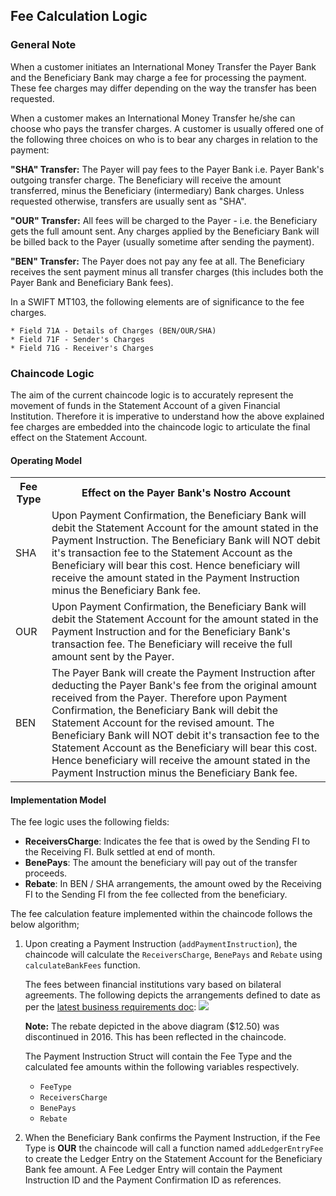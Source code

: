 ## Fee Calculation Logic

### General Note

When a customer initiates an International Money Transfer the Payer Bank and the Beneficiary Bank may charge a fee for processing the payment. These fee charges may differ depending on the way the transfer has been requested.

When a customer makes an International Money Transfer he/she can choose who pays the transfer charges. A customer is usually offered one of the following three choices on who is to bear any charges in relation to the payment:

**"SHA" Transfer:** The Payer will pay fees to the Payer Bank i.e. Payer Bank's outgoing transfer charge. The Beneficiary will receive the amount transferred, minus the Beneficiary (intermediary) Bank charges. Unless requested otherwise, transfers are usually sent as "SHA".

**"OUR" Transfer:** All fees will be charged to the Payer - i.e. the Beneficiary gets the full amount sent. Any charges applied by the Beneficiary Bank will be billed back to the Payer (usually sometime after sending the payment).

**"BEN" Transfer:** The Payer does not pay any fee at all. The Beneficiary receives the sent payment minus all transfer charges (this includes both the Payer Bank and Beneficiary Bank fees).

In a SWIFT MT103, the following elements are of significance to the fee charges.


    * Field 71A - Details of Charges (BEN/OUR/SHA)
    * Field 71F - Sender's Charges
    * Field 71G - Receiver's Charges


### Chaincode Logic

The aim of the current chaincode logic is to accurately represent the movement of funds in the Statement Account of a given Financial Institution. Therefore it is imperative to understand how the above explained fee charges are embedded into the chaincode logic to articulate the final effect on the Statement Account.

#### Operating Model

<table>

<tbody>

<tr>

<th>Fee Type</th>

<th>Effect on the Payer Bank's Nostro Account</th>

</tr>

<tr>

<td>SHA</td>

<td>Upon Payment Confirmation, the Beneficiary Bank will debit the Statement Account for the amount stated in the Payment Instruction. The Beneficiary Bank will NOT debit it's transaction fee to the Statement Account as the Beneficiary will bear this cost. Hence beneficiary will receive the amount stated in the Payment Instruction minus the Beneficiary Bank fee.</td>

</tr>

<tr>

<td>OUR</td>

<td>Upon Payment Confirmation, the Beneficiary Bank will debit the Statement Account for the amount stated in the Payment Instruction and for the Beneficiary Bank's transaction fee. The Beneficiary will receive the full amount sent by the Payer.</td>

</tr>

<tr>

<td>BEN</td>

<td>The Payer Bank will create the Payment Instruction after deducting the Payer Bank's fee from the original amount received from the Payer. Therefore upon Payment Confirmation, the Beneficiary Bank will debit the Statement Account for the revised amount. The Beneficiary Bank will NOT debit it's transaction fee to the Statement Account as the Beneficiary will bear this cost. Hence beneficiary will receive the amount stated in the Payment Instruction minus the Beneficiary Bank fee.</td>

</tr>

</tbody>

</table>

#### Implementation Model

The fee logic uses the following fields:

*   **ReceiversCharge**: Indicates the fee that is owed by the Sending FI to the Receiving FI. Bulk settled at end of month.
*   **BenePays**: The amount the beneficiary will pay out of the transfer proceeds.
*   **Rebate**: In BEN / SHA arrangements, the amount owed by the Receiving FI to the Sending FI from the fee collected from the beneficiary.

The fee calculation feature implemented within the chaincode follows the below algorithm;

1.  Upon creating a Payment Instruction (`addPaymentInstruction`), the chaincode will calculate the `ReceiversCharge`, `BenePays` and `Rebate` using `calculateBankFees` function.

    The fees between financial institutions vary based on bilateral agreements. The following depicts the arrangements defined to date as per the [latest business requirements doc](https://github.com/ANZ-Blockchain-Lab/Corres-Bank-POC/blob/master/docs/PoC%20Business%20Requirements_V1.0.xlsx): ![](https://github.com/ANZ-Blockchain-Lab/Corres-Bank-POC/blob/master/docs/FeesAndRebatesLogic.png)

    **Note:** The rebate depicted in the above diagram ($12.50) was discontinued in 2016. This has been reflected in the chaincode.

    The Payment Instruction Struct will contain the Fee Type and the calculated fee amounts within the following variables respectively.

    *   `FeeType`
    *   `ReceiversCharge`
    *   `BenePays`  
    *   `Rebate`  

2.  When the Beneficiary Bank confirms the Payment Instruction, if the Fee Type is **OUR** the chaincode will call a function named `addLedgerEntryFee` to create the Ledger Entry on the Statement Account for the Beneficiary Bank fee amount. A Fee Ledger Entry will contain the Payment Instruction ID and the Payment Confirmation ID as references.
